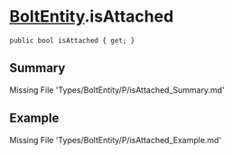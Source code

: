 # [BoltEntity](Types/BoltEntity.md).isAttached
`public bool isAttached { get; }`
## Summary
Missing File 'Types/BoltEntity/P/isAttached_Summary.md'
## Example
Missing File 'Types/BoltEntity/P/isAttached_Example.md'
